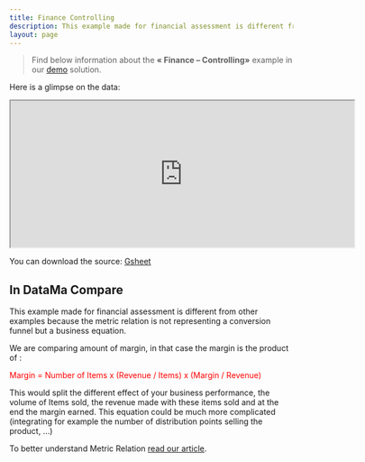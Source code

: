 ```yaml
---
title: Finance Controlling
description: This example made for financial assessment is different from other examples because the metric relation is not representing a conversion funnel but a business equation.
layout: page
---
```


> Find below information about the **« Finance – Controlling»**  example in our <a href="https://app.datama.io/" target="_blank">demo</a> solution.

Here is a glimpse on the data:

<center><iframe src="https://docs.google.com/spreadsheets/d/e/2PACX-1vTXYphkUS8WX6Wa4GZp5LBisnEOoqdLyp9darrXuIJPqmsnv_f8Tvhq_0sNX7L2uVfIaJjonTP2j8Fm/pubhtml?gid=1408263987&amp;single=true&amp;widget=true&amp;headers=false" width="610" height="260"></iframe></center>

You can download the source: [Gsheet](https://docs.google.com/spreadsheets/d/1bNEeqm5CfpPmYPr_t4ff1xcJkSBKoVvwJd4vKB0sDzs/edit#gid=1408263987)

## In DataMa Compare

This example made for financial assessment is different from other examples because the metric relation is not representing a conversion funnel but a business equation.

We are comparing amount of margin, in that case the margin is the product of :

<span style="color:red"> Margin = Number of Items x (Revenue / Items) x (Margin / Revenue) </span>

This would split the different effect of your business performance, the volume of Items sold, the revenue made with these items sold and at the end the margin earned.  This equation could be much more complicated (integrating for example the number of distribution points selling the product, …)

To better understand Metric Relation [read our article]({{site.url}}/{{site.baseurl}}/core-app/header/input/metric-relation).
